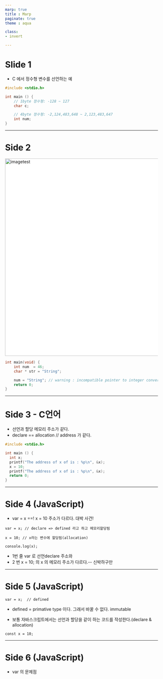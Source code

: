 ```yaml
---
marp: true
title : Marp
paginate: true
theme : aqua

class:
- invert

---
```


# Slide 1

- C 에서 정수형 변수를 선언하는 예

```c
#include <stdio.h>

int main () {
    // 1byte 정수형: -128 ~ 127
    char c;

    // 4byte 정수형: -2,124,483,648 ~ 2,123,483,647
    int num;
}


```



---

# Side 2

![imagetest](https://poiemaweb.com/img/int_num.png)
<style>
    img {
        background: white;
        width: 650px

    }
</style>


```c
int main(void) {
    int num  = 46;
    char * str = "String";

    num = "String"; // warning : incompatible pointer to integer conversion assigning to 'int' form 'char[7]'
    return 0;
}

```

---

# Side 3 - C언어 

- 선언과 할당  메모리 주소가 같다.
- declare == allocation // address 가 같다.

```c
#include <stdio.h>

int main () {
  int x;
  printf("The address of x of is : %p\n", &x);
  x = 10;
  printf("The address of x of is : %p\n", &x);
  return 0;
}

```

---

# Side 4 (JavaScript)

- var = x ==! x = 10 주소가 다르다. 대박 사건!

```
var = x; // declare => defined 라고 하고 메모리할당됨

x = 10; // x라는 변수에 할당됨(allocation)

console.log(x);

```

- 1번 줄 var 로 선언declare 주소와
- 2 번 x = 10; 의 x 의 메모리 주소가 다르다.-- 신박하구만


---

# Side 5 (JavaScript)

```
var = x;  // defined
```

- defined = primative type 이다. 그래서 바꿀 수 없다. immutable

- 보통 자바스크립트에서는 선언과 할당을 같이 하는 코드를 작성한다.(declare & allocation)

```
const x = 10;
```

---

# Side 6 (JavaScript)

- var 의 문제점


